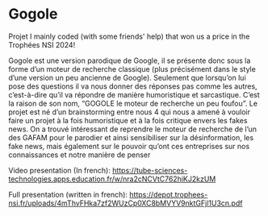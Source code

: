 # Gogole
Projet I mainly coded (with some friends' help) that won us a price in the Trophées NSI 2024!


Gogole est une version parodique de Google, il se présente donc sous la forme d’un
moteur de recherche classique (plus précisément dans le style d’une version un peu
ancienne de Google). Seulement que lorsqu’on lui pose des questions il va nous donner
des réponses pas comme les autres, c’est-à-dire qu’il va répondre de manière
humoristique et sarcastique. C’est la raison de son nom, “GOGOLE le moteur de
recherche un peu foufou”.
Le projet est né d’un brainstorming entre nous 4 qui nous a amené à vouloir faire un
projet à la fois humoristique et à la fois critique envers les fakes news. On a trouvé
intéressant de reprendre le moteur de recherche de l’un des GAFAM pour le parodier et
ainsi sensibiliser sur la désinformation, les fake news, mais également sur le pouvoir
qu’ont ces entreprises sur nos connaissances et notre manière de penser

Video presentation (In french):
https://tube-sciences-technologies.apps.education.fr/w/nra2cNCVtC762hiKJ2kzUM

Full presentation (written in french): 
https://depot.trophees-nsi.fr/uploads/4mThvFHka7zf2WUzCp0XC8bMVYV9nktGFjl1U3cn.pdf

